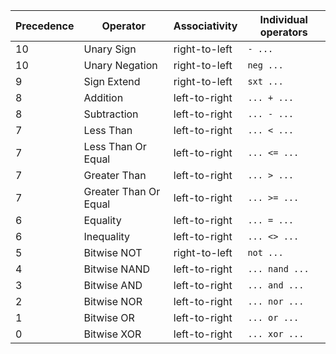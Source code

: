 | Precedence | Operator              | Associativity | Individual operators |
| ---------- | --------------------- | ------------- | -------------------- |
| 10         | Unary Sign            | right-to-left | `- ... `             |
| 10         | Unary Negation        | right-to-left | `neg ... `           |
| 9          | Sign Extend           | right-to-left | `sxt ... `           |
| 8          | Addition              | left-to-right | `... + ...`          |
| 8          | Subtraction           | left-to-right | `... - ...`          |
| 7          | Less Than             | left-to-right | `... < ...`          |
| 7          | Less Than Or Equal    | left-to-right | `... <= ...`         |
| 7          | Greater Than          | left-to-right | `... > ...`          |
| 7          | Greater Than Or Equal | left-to-right | `... >= ...`         |
| 6          | Equality              | left-to-right | `... = ...`          |
| 6          | Inequality            | left-to-right | `... <> ...`         |
| 5          | Bitwise NOT           | right-to-left | `not ...`            |
| 4          | Bitwise NAND          | left-to-right | `... nand ...`       |
| 3          | Bitwise AND           | left-to-right | `... and ...`        |
| 2          | Bitwise NOR           | left-to-right | `... nor ...`        |
| 1          | Bitwise OR            | left-to-right | `... or ...`         |
| 0          | Bitwise XOR           | left-to-right | `... xor ...`        |
